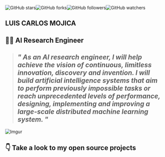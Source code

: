 ![GitHub stars](https://img.shields.io/github/stars/mistersoftware/mistersoftware?style=social)![GitHub forks](https://img.shields.io/github/forks/mistersoftware/mistersoftware?label=Fork&style=social)![GitHub followers](https://img.shields.io/github/followers/mistersoftware?label=Follow&style=social)![GitHub watchers](https://img.shields.io/github/watchers/mistersoftware/mistersoftware?style=social)

## LUIS CARLOS MOJICA
## 👨‍🔬 AI Research Engineer  

>## _" As an AI research engineer, I will help achieve the vision of continuous, limitless innovation, discovery and invention. I will build artificial intelligence systems that aim to perform previously impossible tasks or reach unprecedented levels of performance, designing, implementing and improving a large-scale distributed machine learning system. "_


![Imgur](https://i.imgur.com/3jPh6DS.png)





## 👇 Take a look to my open source projects 
